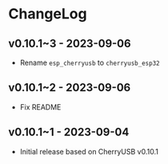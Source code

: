 # ChangeLog

## v0.10.1~3 - 2023-09-06

* Rename `esp_cherryusb` to `cherryusb_esp32`

## v0.10.1~2 - 2023-09-06

* Fix README

## v0.10.1~1 - 2023-09-04

* Initial release based on CherryUSB v0.10.1
